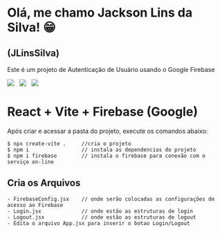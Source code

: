 # Olá, me chamo Jackson Lins da Silva! :grin:
## (JLinsSilva)

Este é um projeto de Autenticação de Usuário usando o Google Firebase


<img src="https://cdn.jsdelivr.net/gh/devicons/devicon@latest/icons/react/react-original.svg" />&nbsp;&nbsp;
<img src="https://cdn.jsdelivr.net/gh/devicons/devicon@latest/icons/vite/vite-original.svg" />&nbsp;&nbsp;
<img src="https://cdn.jsdelivr.net/gh/devicons/devicon@latest/icons/firebase/firebase-original.svg" />
          

# React + Vite + Firebase (Google)

Após criar e acessar a pasta do projeto, execute os comandos abaixo:

    $ npx create-vite .     //cria o projeto
    $ npm i                 // instala as dependencias do projeto
    $ npm i firebase        // instala o firebase para conexão com o serviço on-line

## Cria os Arquivos

    - FirebaseConfig.jsx    // onde serão colocadas as configurações de acesso ao Firebase
    - Login.jsx             // onde estão as estruturas de login
    - Logout.jsx            // onde estão as estruturas de logout
    - Edita o arquivo App.jsx para inserir o botao Login/Logout